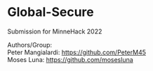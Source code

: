# Global-Secure <br />

Submission for MinneHack 2022 <br />

Authors/Group: <br />
Peter Mangialardi: https://github.com/PeterM45 <br />
Moses Luna: https://github.com/mosesluna 

